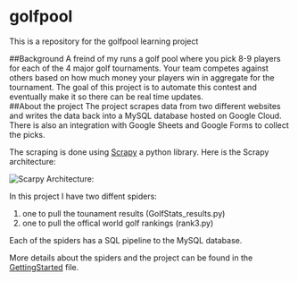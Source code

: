 # golfpool
This is a repository for the golfpool learning project

##Background
A freind of my runs a golf pool where you pick 8-9 players for each of the 4 major golf tournaments. Your team competes against others based on how much money your players win in aggregate for the tournament. The goal of this project is to automate this contest and eventually make it so there can be real time updates.  
##About the project
The project scrapes data from two different websites and writes the data back into a MySQL database hosted on Google Cloud. There is also an integration with Google Sheets and Google Forms to collect the picks.

The scraping is done using [Scrapy](http://doc.scrapy.org/en/latest/intro/tutorial.html) a python library. Here is the Scrapy architecture:

![Scarpy Architecture:](http://doc.scrapy.org/en/latest/_images/scrapy_architecture.png)

In this project I have two diffent spiders: 

1. one to pull the tounament results (GolfStats_results.py)
2. one to pull the offical world golf rankings (rank3.py)

Each of the spiders has a SQL pipeline to the MySQL database.

More details about the spiders and the project can be found in the [GettingStarted](https://github.com/richardson75/golfpool/blob/master/GettingStarted.md) file.




